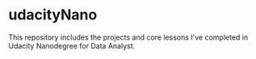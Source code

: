 # udacityNano

This repository includes the projects and core lessons I've completed in Udacity Nanodegree for Data Analyst.

